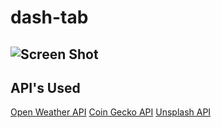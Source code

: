 # dash-tab

![Screen Shot](https://i.imgur.com/Sj2fhCq.png)
----
## API's Used
[Open Weather API](https://openweathermap.org/api)
[Coin Gecko API](https://www.coingecko.com/en/api/documentation)
[Unsplash API](https://unsplash.com/documentation)
